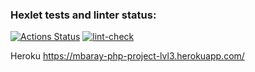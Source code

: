 ### Hexlet tests and linter status:
[![Actions Status](https://github.com/mbaray/php-project-lvl3/workflows/hexlet-check/badge.svg)](https://github.com/mbaray/php-project-lvl3/actions)
[![lint-check](https://github.com/mbaray/php-project-lvl3/actions/workflows/lint-check.yml/badge.svg)](https://github.com/mbaray/php-project-lvl3/actions/workflows/lint-check.yml)

Heroku https://mbaray-php-project-lvl3.herokuapp.com/
